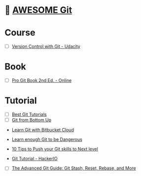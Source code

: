 # :gem: [AWESOME Git](https://github.com/dictcp/awesome-git)

# Course
- [ ] [Version Control with Git - Udacity](https://www.udacity.com/course/version-control-with-git--ud123)

# Book
- [ ] [Pro Git Book 2nd Ed. - Online](https://git-scm.com/book/en/v2)

# Tutorial
- [ ] [Best Git Tutorials](https://gist.github.com/jaseemabid/1321592)
- [ ] [Git from Bottom Up](https://jwiegley.github.io/git-from-the-bottom-up/)

* [Learn Git with Bitbucket Cloud](https://www.atlassian.com/git/tutorials/learn-git-with-bitbucket-cloud)
* [Learn enough Git to be Dangerous](https://www.learnenough.com/git-tutorial)

* [10 Tips to Push your Git skills to Next level](https://www.sitepoint.com/10-tips-git-next-level/)
* [Git Tutorial -  HackerIO](https://hackr.io/tutorials/learn-git)
- [ ] [The Advanced Git Guide: Git Stash, Reset, Rebase, and More](https://www.toptal.com/git/the-advanced-git-guide)

